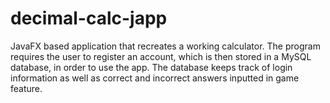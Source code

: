 # decimal-calc-japp
JavaFX based application that recreates a working calculator. The program requires the user to register an account, which is then stored in a MySQL database, in order to use the app. The database keeps track of login information as well as correct and incorrect answers inputted in game feature.
